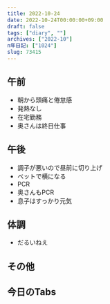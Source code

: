 ```yaml
---
title: 2022-10-24
date: 2022-10-24T00:00:00+09:00
draft: false
tags: ["diary", ""]
archives: ["2022-10"]
n年日記: ["1024"]
slug: 73415
---
```

## 午前
- 朝から頭痛と倦怠感
- 発熱なし
- 在宅勤務
- 奥さんは終日仕事
## 午後
- 調子が悪いので昼前に切り上げ
- ベットで横になる
- PCR
- 奥さんもPCR
- 息子はすっかり元気
## 体調
- だるいねえ
## その他
## 今日のTabs
